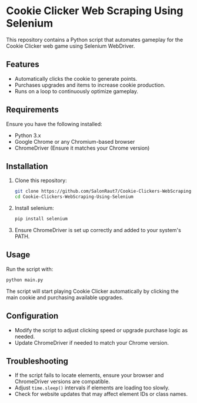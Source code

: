 # Cookie Clicker Web Scraping Using Selenium

This repository contains a Python script that automates gameplay for the Cookie Clicker web game using Selenium WebDriver.

## Features
- Automatically clicks the cookie to generate points.
- Purchases upgrades and items to increase cookie production.
- Runs on a loop to continuously optimize gameplay.

## Requirements
Ensure you have the following installed:
- Python 3.x
- Google Chrome or any Chromium-based browser
- ChromeDriver (Ensure it matches your Chrome version)


## Installation

1. Clone this repository:
   ```sh
   git clone https://github.com/SalonRaut7/Cookie-Clickers-WebScraping-Using-Selenium.git
   cd Cookie-Clickers-WebScraping-Using-Selenium
   ```

2. Install selenium:
   ```sh
   pip install selenium
   ```

3. Ensure ChromeDriver is set up correctly and added to your system's PATH.

## Usage

Run the script with:
```sh
python main.py
```

The script will start playing Cookie Clicker automatically by clicking the main cookie and purchasing available upgrades.

## Configuration
- Modify the script to adjust clicking speed or upgrade purchase logic as needed.
- Update ChromeDriver if needed to match your Chrome version.

## Troubleshooting
- If the script fails to locate elements, ensure your browser and ChromeDriver versions are compatible.
- Adjust `time.sleep()` intervals if elements are loading too slowly.
- Check for website updates that may affect element IDs or class names.

